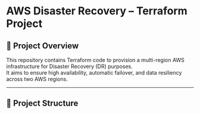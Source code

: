 # AWS Disaster Recovery – Terraform Project

## 📖 Project Overview

This repository contains Terraform code to provision a multi-region AWS infrastructure for Disaster Recovery (DR) purposes.  
It aims to ensure high availability, automatic failover, and data resiliency across two AWS regions.

---

## 📁 Project Structure


